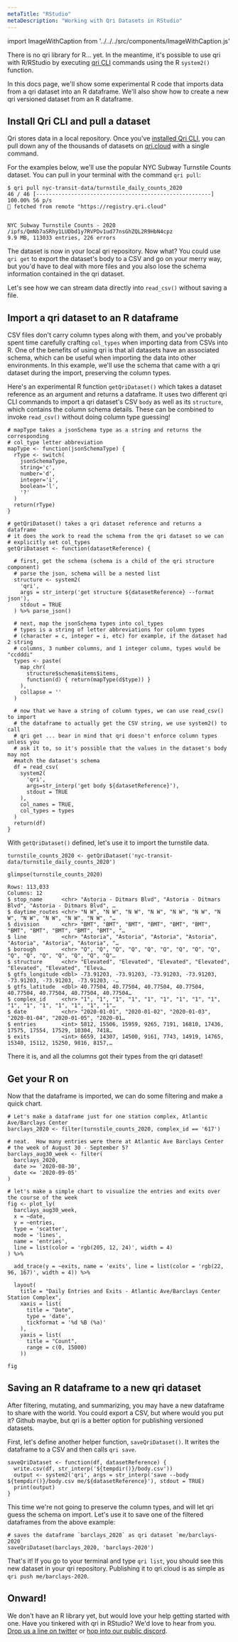 ```yaml
---
metaTitle: "RStudio"
metaDescription: "Working with Qri Datasets in RStudio"
---
```


import ImageWithCaption from '../../../src/components/ImageWithCaption.js'


There is no qri library for R... yet.  In the meantime, it's possible to use qri with R/RStudio by executing [qri CLI](https://qri.io/docs/reference/cli_commands) commands using the R `system2()` function.

In this docs page, we'll show some experimental R code that imports data from a qri dataset into an R dataframe.  We'll also show how to create a new qri versioned dataset from an R dataframe.

## Install Qri CLI and pull a dataset

Qri stores data in a local repository.  Once you've [installed Qri CLI](https://qri.io/docs/reference/installing-qri-cli), you can pull down any of the thousands of datasets on [qri.cloud](https://qri.cloud) with a single command.

For the examples below, we'll use the popular NYC Subway Turnstile Counts dataset.  You can pull in your terminal with the command `qri pull`:

```{shell}
$ qri pull nyc-transit-data/turnstile_daily_counts_2020
46 / 46 [-------------------------------------------------------] 100.00% 56 p/s
🗼 fetched from remote "https://registry.qri.cloud"


NYC Subway Turnstile Counts - 2020
/ipfs/QmNb7aSRhy1LUDbd1y7RVPDv1ud77nsGhZQL2R9HbN4cpz
9.9 MB, 113033 entries, 226 errors

```

The dataset is now in your local qri repository.  Now what?  You could use `qri get` to export the dataset's body to a CSV and go on your merry way, but you'd have to deal with more files and you also lose the schema information contained in the qri dataset.

Let's see how we can stream data directly into `read_csv()` without saving a file.

## Import a qri dataset to an R dataframe

CSV files don't carry column types along with them, and you've probably spent time carefully crafting `col_types` when importing data from CSVs into R.  One of the benefits of using qri is that all datasets have an associated schema, which can be useful when importing the data into other environments.  In this example, we'll use the schema that came with a qri dataset during the import, preserving the column types.

Here's an experimental R function `getQriDataset()` which takes a dataset reference as an argument and returns a dataframe.  It uses two different qri CLI commands to import a qri dataset's CSV `body` as well as its `structure`, which contains the column schema details.  These can be combined to invoke `read_csv()` without doing column type guessing!

```{r}
# mapType takes a jsonSchema type as a string and returns the corresponding
# col_type letter abbreviation
mapType <- function(jsonSchemaType) {
  rType <- switch(
    jsonSchemaType,
    string='c',
    number='d',
    integer='i',
    boolean='l',
    '?'
  )
  return(rType)
}

# getQriDataset() takes a qri dataset reference and returns a dataframe
# it does the work to read the schema from the qri dataset so we can
# explicitly set col_types
getQriDataset <- function(datasetReference) {

  # first, get the schema (schema is a child of the qri structure component)
  # parse the json, schema will be a nested list
  structure <- system2(
    'qri',
    args = str_interp('get structure ${datasetReference} --format json'),
    stdout = TRUE
  ) %>% parse_json()

  # next, map the jsonSchema types into col_types
  # types is a string of letter abbreviations for column types
  # (character = c, integer = i, etc) for example, if the dataset had 2 string
  # columns, 3 number columns, and 1 integer column, types would be "ccdddi"
  types <- paste(
    map_chr(
      structure$schema$items$items,
      function(d) { return(mapType(d$type)) }
    ),
    collapse = ''
  )

  # now that we have a string of column types, we can use read_csv() to import
  # the dataframe to actually get the CSV string, we use system2() to call
  # qri get ... bear in mind that qri doesn't enforce column types unless you
  # ask it to, so it's possible that the values in the dataset's body may not
  #match the dataset's schema
  df = read_csv(
    system2(
      'qri',
      args=str_interp('get body ${datasetReference}'),
      stdout = TRUE
    ),
    col_names = TRUE,
    col_types = types
  )
  return(df)
}
```

With `getQriDataset()` defined, let's use it to import the turnstile data.

```{r}
turnstile_counts_2020 <- getQriDataset('nyc-transit-data/turnstile_daily_counts_2020')

glimpse(turnstile_counts_2020)

Rows: 113,033
Columns: 12
$ stop_name      <chr> "Astoria - Ditmars Blvd", "Astoria - Ditmars Blvd", "Astoria - Ditmars Blvd", …
$ daytime_routes <chr> "N W", "N W", "N W", "N W", "N W", "N W", "N W", "N W", "N W", "N W", "N W", "…
$ division       <chr> "BMT", "BMT", "BMT", "BMT", "BMT", "BMT", "BMT", "BMT", "BMT", "BMT", "BMT", "…
$ line           <chr> "Astoria", "Astoria", "Astoria", "Astoria", "Astoria", "Astoria", "Astoria", "…
$ borough        <chr> "Q", "Q", "Q", "Q", "Q", "Q", "Q", "Q", "Q", "Q", "Q", "Q", "Q", "Q", "Q", "Q"…
$ structure      <chr> "Elevated", "Elevated", "Elevated", "Elevated", "Elevated", "Elevated", "Eleva…
$ gtfs_longitude <dbl> -73.91203, -73.91203, -73.91203, -73.91203, -73.91203, -73.91203, -73.91203, -…
$ gtfs_latitude  <dbl> 40.77504, 40.77504, 40.77504, 40.77504, 40.77504, 40.77504, 40.77504, 40.77504…
$ complex_id     <chr> "1", "1", "1", "1", "1", "1", "1", "1", "1", "1", "1", "1", "1", "1", "1", "1"…
$ date           <chr> "2020-01-01", "2020-01-02", "2020-01-03", "2020-01-04", "2020-01-05", "2020-01…
$ entries        <int> 5812, 15506, 15959, 9265, 7191, 16810, 17436, 17575, 17554, 17529, 10304, 7418…
$ exits          <int> 6659, 14307, 14500, 9161, 7743, 14919, 14765, 15340, 15112, 15250, 9816, 8157,…
```

There it is, and all the columns got their types from the qri dataset!

## Get your R on

Now that the dataframe is imported, we can do some filtering and make a quick chart.

```{r}
# Let's make a dataframe just for one station complex, Atlantic Ave/Barclays Center
barclays_2020 <- filter(turnstile_counts_2020, complex_id == '617')

# neat.  How many entries were there at Atlantic Ave Barclays Center
# the week of August 30 - September 5?
barclays_aug30_week <- filter(
  barclays_2020,
  date >= '2020-08-30',
  date <= '2020-09-05'
)

# let's make a simple chart to visualize the entries and exits over the course of the week
fig <- plot_ly(
  barclays_aug30_week,
  x = ~date,
  y = ~entries,
  type = 'scatter',
  mode = 'lines',
  name = 'entries',
  line = list(color = 'rgb(205, 12, 24)', width = 4)
) %>%

  add_trace(y = ~exits, name = 'exits', line = list(color = 'rgb(22, 96, 167)', width = 4)) %>%

  layout(
    title = "Daily Entries and Exits - Atlantic Ave/Barclays Center Station Complex",
    xaxis = list(
      title = "Date",
      type = 'date',
      tickformat = '%d %B (%a)'
    ),
    yaxis = list(
      title = "Count",
      range = c(0, 15000)
    ))

fig

```

<ImageWithCaption
  src='/img/docs/integrating-qri/rplot.png'
  caption="A simple plotly chart"
/>


## Saving an R dataframe to a new qri dataset

After filtering, mutating, and summarizing, you may have a new dataframe to share with the world.  You could export a CSV, but where would you put it?  Github maybe, but qri is a better option for publishing versioned datasets.  

First, let's define another helper function, `saveQriDataset()`.  It writes the dataframe to a CSV and then calls `qri save`.

```{r}
saveQriDataset <- function(df, datasetReference) {
  write.csv(df, str_interp('${tempdir()}/body.csv'))
  output <- system2('qri', args = str_interp('save --body ${tempdir()}/body.csv me/${datasetReference}'), stdout = TRUE)
  print(output)
}
```

This time we're not going to preserve the column types, and will let qri guess the schema on import.  Let's use it to save one of the filtered dataframes from the above example:

```{r}
# saves the dataframe `barclays_2020` as qri dataset `me/barclays-2020`
saveQriDataset(barclays_2020, 'barclays-2020')
```

That's it!  If you go to your terminal and type `qri list`, you should see this new dataset in your qri repository.  Publishing it to qri.cloud is as simple as `qri push me/barclays-2020`.


## Onward!

We don't have an R library yet, but would love your help getting started with one.  Have you tinkered with qri in RStudio?  We'd love to hear from you.  [Drop us a line on twitter](https://twitter.com/qri_io) or [hop into our public discord](https://discordapp.com/invite/thkJHKj).

